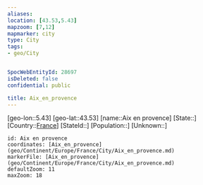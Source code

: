 ```yaml
---
aliases: 
location: [43.53,5.43]
mapzoom: [7,12] 
mapmarker: city 
type: City
tags:
- geo/City


SpocWebEntityId: 28697
isDeleted: false
confidential: public

title: Aix_en_provence
---
```

[geo-lon::5.43]
[geo-lat::43.53]
[name::Aix en provence]
[State::]
[Country::[France](geo/Continent/Europe/France.md)]
[StateId::]
[Population::]
[Unknown::]


```leaflet
id: Aix en provence
coordinates: [Aix_en_provence](geo/Continent/Europe/France/City/Aix_en_provence.md)
markerFile: [Aix_en_provence](geo/Continent/Europe/France/City/Aix_en_provence.md)
defaultZoom: 11 
maxZoom: 18
```


